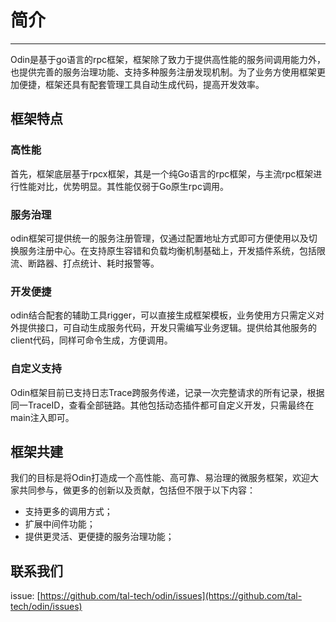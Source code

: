 # 简介
------

Odin是基于go语言的rpc框架，框架除了致力于提供高性能的服务间调用能力外，也提供完善的服务治理功能、支持多种服务注册发现机制。为了业务方使用框架更加便捷，框架还具有配套管理工具自动生成代码，提高开发效率。

## 框架特点

### 高性能
首先，框架底层基于rpcx框架，其是一个纯Go语言的rpc框架，与主流rpc框架进行性能对比，优势明显。其性能仅弱于Go原生rpc调用。

### 服务治理
odin框架可提供统一的服务注册管理，仅通过配置地址方式即可方便使用以及切换服务注册中心。在支持原生容错和负载均衡机制基础上，开发插件系统，包括限流、断路器、打点统计、耗时报警等。

### 开发便捷
odin结合配套的辅助工具rigger，可以直接生成框架模板，业务使用方只需定义对外提供接口，可自动生成服务代码，开发只需编写业务逻辑。提供给其他服务的client代码，同样可命令生成，方便调用。

### 自定义支持
Odin框架目前已支持日志Trace跨服务传递，记录一次完整请求的所有记录，根据同一TraceID，查看全部链路。其他包括动态插件都可自定义开发，只需最终在main注入即可。

## 框架共建
我们的目标是将Odin打造成一个高性能、高可靠、易治理的微服务框架，欢迎大家共同参与，做更多的创新以及贡献，包括但不限于以下内容：
* 支持更多的调用方式；
* 扩展中间件功能；
* 提供更灵活、更便捷的服务治理功能；

## 联系我们
issue: [https://github.com/tal-tech/odin/issues](https://github.com/tal-tech/odin/issues)
